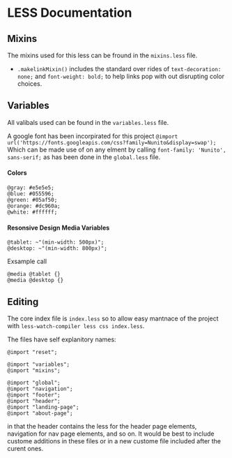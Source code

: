 # LESS Documentation

## Mixins

The mixins used for this less can be fround in the ```mixins.less``` file.

* ```.makelinkMixin()``` includes the standard over rides of  ```text-decoration: none;``` and ```font-weight: bold;``` to help links pop with out disrupting color choices.

## Variables

All valibals used can be found in the ```variables.less``` file.

A google font has been incorpirated for this project
```@import url('https://fonts.googleapis.com/css?family=Nunito&display=swap');```
Which can be made use of on any elment by calling
```font-family: 'Nunito', sans-serif;```
as has been done in the ```global.less``` file.

#### Colors
```
@gray: #e5e5e5;
@blue: #055596;
@green: #05af50;
@orange: #dc960a;
@white: #ffffff;
```

#### Resonsive Design Media Variables
```
@tablet: ~"(min-width: 500px)";
@desktop: ~"(min-width: 800px)";
```
Exsample call
```
@media @tablet {}
@media @desktop {}
```

## Editing
The core index file is ```index.less``` so to allow easy mantnace of the project with ```less-watch-compiler less css index.less```.

The files have self explanitory names:
```
@import "reset";

@import "variables";
@import "mixins";

@import "global";
@import "navigation";
@import "footer";
@import "header";
@import "landing-page";
@import "about-page";
```
in that the header contains the less for the header page elements, navigation for nav page elements, and so on. It would be best to include custome additions in these files or in a new custome file included after the curent ones.
